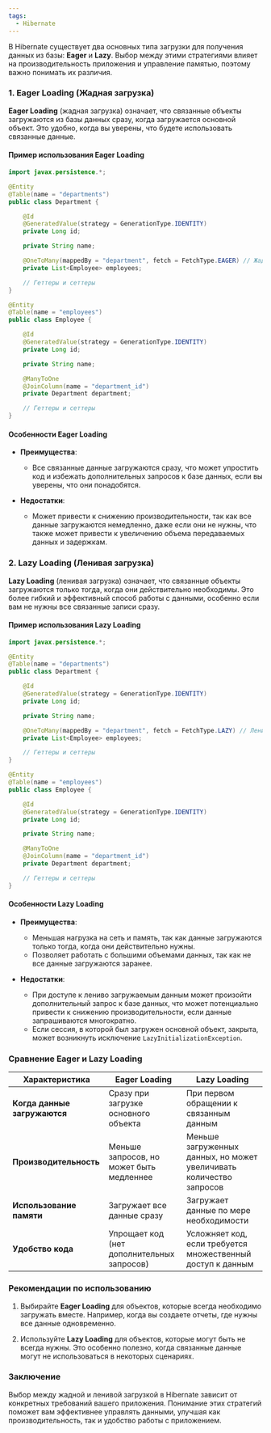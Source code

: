 ```yaml
---
tags:
  - Hibernate
---
```

В Hibernate существует два основных типа загрузки для получения данных из базы: **Eager** и **Lazy**. Выбор между этими стратегиями влияет на производительность приложения и управление памятью, поэтому важно понимать их различия.

### 1. Eager Loading (Жадная загрузка)

**Eager Loading** (жадная загрузка) означает, что связанные объекты загружаются из базы данных сразу, когда загружается основной объект. Это удобно, когда вы уверены, что будете использовать связанные данные.

#### Пример использования Eager Loading

```java
import javax.persistence.*;

@Entity
@Table(name = "departments")
public class Department {

    @Id
    @GeneratedValue(strategy = GenerationType.IDENTITY)
    private Long id;

    private String name;

    @OneToMany(mappedBy = "department", fetch = FetchType.EAGER) // Жадная загрузка
    private List<Employee> employees;

    // Геттеры и сеттеры
}

@Entity
@Table(name = "employees")
public class Employee {

    @Id
    @GeneratedValue(strategy = GenerationType.IDENTITY)
    private Long id;

    private String name;

    @ManyToOne
    @JoinColumn(name = "department_id")
    private Department department;

    // Геттеры и сеттеры
}
```

#### Особенности Eager Loading

- **Преимущества**:
  - Все связанные данные загружаются сразу, что может упростить код и избежать дополнительных запросов к базе данных, если вы уверены, что они понадобятся.
  
- **Недостатки**:
  - Может привести к снижению производительности, так как все данные загружаются немедленно, даже если они не нужны, что также может привести к увеличению объема передаваемых данных и задержкам.

### 2. Lazy Loading (Ленивая загрузка)

**Lazy Loading** (ленивая загрузка) означает, что связанные объекты загружаются только тогда, когда они действительно необходимы. Это более гибкий и эффективный способ работы с данными, особенно если вам не нужны все связанные записи сразу.

#### Пример использования Lazy Loading

```java
import javax.persistence.*;

@Entity
@Table(name = "departments")
public class Department {

    @Id
    @GeneratedValue(strategy = GenerationType.IDENTITY)
    private Long id;

    private String name;

    @OneToMany(mappedBy = "department", fetch = FetchType.LAZY) // Ленивая загрузка
    private List<Employee> employees;

    // Геттеры и сеттеры
}

@Entity
@Table(name = "employees")
public class Employee {

    @Id
    @GeneratedValue(strategy = GenerationType.IDENTITY)
    private Long id;

    private String name;

    @ManyToOne
    @JoinColumn(name = "department_id")
    private Department department;

    // Геттеры и сеттеры
}
```

#### Особенности Lazy Loading

- **Преимущества**:
  - Меньшая нагрузка на сеть и память, так как данные загружаются только тогда, когда они действительно нужны.
  - Позволяет работать с большими объемами данных, так как не все данные загружаются заранее.

- **Недостатки**:
  - При доступе к лениво загружаемым данным может произойти дополнительный запрос к базе данных, что может потенциально привести к снижению производительности, если данные запрашиваются многократно.
  - Если сессия, в которой был загружен основной объект, закрыта, может возникнуть исключение `LazyInitializationException`.

### Сравнение Eager и Lazy Loading

| Характеристика             | Eager Loading                         | Lazy Loading                           |
|----------------------------|--------------------------------------|---------------------------------------|
| **Когда данные загружаются** | Сразу при загрузке основного объекта | При первом обращении к связанным данным |
| **Производительность**      | Меньше запросов, но может быть медленнее | Меньше загруженных данных, но может увеличивать количество запросов |
| **Использование памяти**    | Загружает все данные сразу           | Загружает данные по мере необходимости |
| **Удобство кода**           | Упрощает код (нет дополнительных запросов) | Усложняет код, если требуется множественный доступ к данным |

### Рекомендации по использованию

1. Выбирайте **Eager Loading** для объектов, которые всегда необходимо загружать вместе. Например, когда вы создаете отчеты, где нужны все данные одновременно.
   
2. Используйте **Lazy Loading** для объектов, которые могут быть не всегда нужны. Это особенно полезно, когда связанные данные могут не использоваться в некоторых сценариях.

### Заключение

Выбор между жадной и ленивой загрузкой в Hibernate зависит от конкретных требований вашего приложения. Понимание этих стратегий поможет вам эффективнее управлять данными, улучшая как производительность, так и удобство работы с приложением.